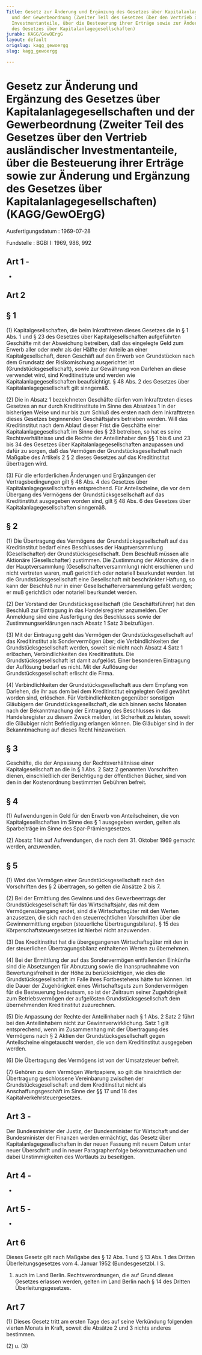 ```yaml
---
Title: Gesetz zur Änderung und Ergänzung des Gesetzes über Kapitalanlagegesellschaften
  und der Gewerbeordnung (Zweiter Teil des Gesetzes über den Vertrieb ausländischer
  Investmentanteile, über die Besteuerung ihrer Erträge sowie zur Änderung und Ergänzung
  des Gesetzes über Kapitalanlagegesellschaften)
jurabk: KAGG/GewOErgG
layout: default
origslug: kagg_gewoergg
slug: kagg_gewoergg

---
```


# Gesetz zur Änderung und Ergänzung des Gesetzes über Kapitalanlagegesellschaften und der Gewerbeordnung (Zweiter Teil des Gesetzes über den Vertrieb ausländischer Investmentanteile, über die Besteuerung ihrer Erträge sowie zur Änderung und Ergänzung des Gesetzes über Kapitalanlagegesellschaften) (KAGG/GewOErgG)

Ausfertigungsdatum
:   1969-07-28

Fundstelle
:   BGBl I: 1969, 986, 992



## Art 1 -

-


## Art 2



## § 1

(1) Kapitalgesellschaften, die beim Inkrafttreten dieses Gesetzes die
in § 1 Abs. 1 und
§ 23              des Gesetzes über Kapitalgesellschaften aufgeführten
Geschäfte mit der Abweichung betreiben, daß das eingelegte Geld zum
Erwerb aller oder mehr als der Hälfte der Anteile an einer
Kapitalgesellschaft, deren Geschäft auf den Erwerb von Grundstücken
nach dem Grundsatz der Risikomischung ausgerichtet ist
(Grundstücksgesellschaft), sowie zur Gewährung von Darlehen an diese
verwendet wird, sind Kreditinstitute und werden wie
Kapitalanlagegesellschaften beaufsichtigt.
§ 48              Abs. 2 des Gesetzes über Kapitalanlagegesellschaft
gilt sinngemäß.

(2) Die in Absatz 1 bezeichneten Geschäfte dürfen vom Inkrafttreten
dieses Gesetzes an nur durch Kreditinstitute im Sinne des Absatzes 1
in der bisherigen Weise und nur bis zum Schluß des ersten nach dem
Inkrafttreten dieses Gesetzes beginnenden Geschäftsjahrs betrieben
werden. Will das Kreditinstitut nach dem Ablauf dieser Frist die
Geschäfte einer Kapitalanlagegesellschaft im Sinne des
§ 23              betreiben, so hat es seine Rechtsverhältnisse und
die Rechte der Anteilinhaber den §§ 1 bis 6 und
23 bis 34              des Gesetzes über Kapitalanlagegesellschaften
anzupassen und dafür zu sorgen, daß das Vermögen der
Grundstücksgesellschaft nach Maßgabe des Artikels 2 § 2 dieses
Gesetzes auf das Kreditinstitut übertragen wird.

(3) Für die erforderlichen Änderungen und Ergänzungen der
Vertragsbedingungen gilt
§ 48              Abs. 4 des Gesetzes über Kapitalanlagegesellschaften
entsprechend. Für Anteilscheine, die vor dem Übergang des Vermögens
der Grundstücksgesellschaft auf das Kreditinstitut ausgegeben worden
sind, gilt
§ 48              Abs. 6 des Gesetzes über Kapitalanlagegesellschaften
sinngemäß.


## § 2

(1) Die Übertragung des Vermögens der Grundstücksgesellschaft auf das
Kreditinstitut bedarf eines Beschlusses der Hauptversammlung
(Gesellschafter) der Grundstücksgesellschaft. Dem Beschluß müssen alle
Aktionäre (Gesellschafter) zustimmen. Die Zustimmung der Aktionäre,
die in der Hauptversammlung (Gesellschafterversammlung) nicht
erschienen und nicht vertreten waren, muß
gerichtlich oder              notariell beurkundet werden. Ist die
Grundstücksgesellschaft eine Gesellschaft mit beschränkter Haftung, so
kann der Beschluß nur in einer Gesellschafterversammlung gefaßt
werden; er muß
gerichtlich oder              notariell beurkundet werden.

(2) Der Vorstand der Grundstücksgesellschaft (die Geschäftsführer) hat
den Beschluß zur Eintragung in das Handelsregister anzumelden. Der
Anmeldung sind eine Ausfertigung des Beschlusses sowie der
Zustimmungserklärungen nach Absatz 1 Satz 3 beizufügen.

(3) Mit der Eintragung geht das Vermögen der Grundstücksgesellschaft
auf das Kreditinstitut als Sondervermögen über; die Verbindlichkeiten
der Grundstücksgesellschaft werden, soweit sie nicht nach Absatz 4
Satz 1 erlöschen, Verbindlichkeiten des Kreditinstituts. Die
Grundstücksgesellschaft ist damit aufgelöst. Einer besonderen
Eintragung der Auflösung bedarf es nicht. Mit der Auflösung der
Grundstücksgesellschaft erlischt die Firma.

(4) Verbindlichkeiten der Grundstücksgesellschaft aus dem Empfang von
Darlehen, die ihr aus dem bei dem Kreditinstitut eingelegten Geld
gewährt worden sind, erlöschen. Für Verbindlichkeiten gegenüber
sonstigen Gläubigern der Grundstücksgesellschaft, die sich binnen
sechs Monaten nach der Bekanntmachung der Eintragung des Beschlusses
in das Handelsregister zu diesem Zweck melden, ist Sicherheit zu
leisten, soweit die Gläubiger nicht Befriedigung erlangen können. Die
Gläubiger sind in der Bekanntmachung auf dieses Recht hinzuweisen.


## § 3

Geschäfte, die der Anpassung der Rechtsverhältnisse einer
Kapitalgesellschaft an die in § 1 Abs. 2 Satz 2 genannten Vorschriften
dienen, einschließlich der Berichtigung der öffentlichen Bücher, sind
von den in der Kostenordnung bestimmten Gebühren befreit.


## § 4

(1) Aufwendungen in Geld für den Erwerb von Anteilscheinen, die von
Kapitalgesellschaften im Sinne des § 1 ausgegeben werden, gelten als
Sparbeiträge im Sinne des Spar-Prämiengesetzes.

(2) Absatz 1 ist auf Aufwendungen, die nach dem 31. Oktober 1969
gemacht werden, anzuwenden.


## § 5

(1) Wird das Vermögen einer Grundstücksgesellschaft nach den
Vorschriften des § 2 übertragen, so gelten die Absätze 2 bis 7.

(2) Bei der Ermittlung des Gewinns und des Gewerbeertrags der
Grundstücksgesellschaft für das Wirtschaftsjahr, das mit dem
Vermögensübergang endet, sind die Wirtschaftsgüter mit den Werten
anzusetzen, die sich nach den steuerrechtlichen Vorschriften über die
Gewinnermittlung ergeben (steuerliche Übertragungsbilanz). § 15 des
Körperschaftsteuergesetzes ist hierbei nicht anzuwenden.

(3) Das Kreditinstitut hat die übergegangenen Wirtschaftsgüter mit den
in der steuerlichen Übertragungsbilanz enthaltenen Werten zu
übernehmen.

(4) Bei der Ermittlung der auf das Sondervermögen entfallenden
Einkünfte sind die Absetzungen für Abnutzung sowie die Inanspruchnahme
von Bewertungsfreiheit in der Höhe zu berücksichtigen, wie dies die
Grundstücksgesellschaft im Falle ihres Fortbestehens hätte tun können.
Ist die Dauer der Zugehörigkeit eines Wirtschaftsguts zum
Sondervermögen für die Besteuerung bedeutsam, so ist der Zeitraum
seiner Zugehörigkeit zum Betriebsvermögen der aufgelösten
Grundstücksgesellschaft dem übernehmenden Kreditinstitut zuzurechnen.

(5) Die Anpassung der Rechte der Anteilinhaber nach § 1 Abs. 2 Satz 2
führt bei den Anteilinhabern nicht zur Gewinnverwirklichung. Satz 1
gilt entsprechend, wenn im Zusammenhang mit der Übertragung des
Vermögens nach § 2 Aktien der Grundstücksgesellschaft gegen
Anteilscheine eingetauscht werden, die von dem Kreditinstitut
ausgegeben werden.

(6) Die Übertragung des Vermögens ist von der Umsatzsteuer befreit.

(7) Gehören zu dem Vermögen Wertpapiere, so gilt die hinsichtlich der
Übertragung geschlossene Vereinbarung zwischen der
Grundstücksgesellschaft und dem Kreditinstitut nicht als
Anschaffungsgeschäft im Sinne der §§ 17 und 18 des
Kapitalverkehrsteuergesetzes.


## Art 3 -

Der Bundesminister der Justiz, der Bundesminister für Wirtschaft und
der Bundesminister der Finanzen werden ermächtigt, das Gesetz über
Kapitalanlagegesellschaften in der neuen Fassung mit neuem Datum unter
neuer Überschrift und in neuer Paragraphenfolge bekanntzumachen und
dabei Unstimmigkeiten des Wortlauts zu beseitigen.


## Art 4 -

-


## Art 5 -

-


## Art 6

Dieses Gesetz gilt nach Maßgabe des § 12 Abs. 1 und § 13 Abs. 1 des
Dritten Überleitungsgesetzes vom 4. Januar 1952 (Bundesgesetzbl. I S.
1) auch im Land Berlin. Rechtsverordnungen, die auf Grund dieses
Gesetzes erlassen werden, gelten im Land Berlin nach § 14 des Dritten
Überleitungsgesetzes.


## Art 7

(1) Dieses Gesetz tritt am ersten Tage des auf seine Verkündung
folgenden vierten Monats in Kraft, soweit die Absätze 2 und 3 nichts
anderes bestimmen.

(2) u. (3)

